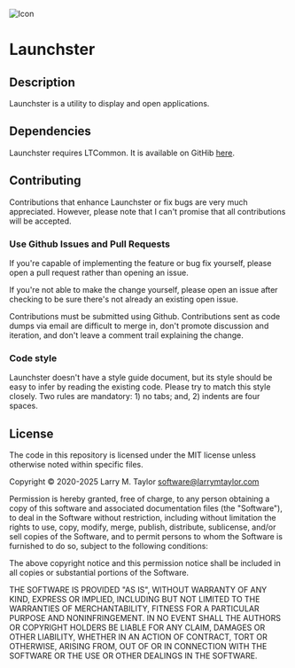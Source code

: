 ![Icon](https://www.larrymtaylor.com/images/launchster-128.png)  
# Launchster

## Description

Launchster is a utility to display and open applications.

## Dependencies
Launchster requires LTCommon. It is available on GitHib 
[here](https://github.com/lmt3210/LTCommon).

## Contributing

Contributions that enhance Launchster or fix bugs are very much 
appreciated. However, please note that I can't promise that all 
contributions will be accepted.

### Use Github Issues and Pull Requests

If you're capable of implementing the feature or bug fix yourself,
please open a pull request rather than opening an issue.

If you're not able to make the change yourself, please open an issue
after checking to be sure there's not already an existing open issue.

Contributions must be submitted using Github. Contributions sent as
code dumps via email are difficult to merge in, don't promote discussion
and iteration, and don't leave a comment trail explaining the change.

### Code style

Launchster doesn't have a style guide document, but its
style should be easy to infer by reading the existing code. Please try
to match this style closely. Two rules are mandatory: 1) no tabs;
and, 2) indents are four spaces.

## License

The code in this repository is licensed under the MIT license unless
otherwise noted within specific files.

Copyright © 2020-2025 Larry M. Taylor <software@larrymtaylor.com>

Permission is hereby granted, free of charge, to any person obtaining a copy
of this software and associated documentation files (the "Software"), to deal
in the Software without restriction, including without limitation the rights
to use, copy, modify, merge, publish, distribute, sublicense, and/or sell
copies of the Software, and to permit persons to whom the Software is
furnished to do so, subject to the following conditions:

The above copyright notice and this permission notice shall be included in
all copies or substantial portions of the Software.

THE SOFTWARE IS PROVIDED "AS IS", WITHOUT WARRANTY OF ANY KIND, EXPRESS OR
IMPLIED, INCLUDING BUT NOT LIMITED TO THE WARRANTIES OF MERCHANTABILITY,
FITNESS FOR A PARTICULAR PURPOSE AND NONINFRINGEMENT. IN NO EVENT SHALL THE
AUTHORS OR COPYRIGHT HOLDERS BE LIABLE FOR ANY CLAIM, DAMAGES OR OTHER
LIABILITY, WHETHER IN AN ACTION OF CONTRACT, TORT OR OTHERWISE, ARISING FROM,
OUT OF OR IN CONNECTION WITH THE SOFTWARE OR THE USE OR OTHER DEALINGS IN
THE SOFTWARE.

